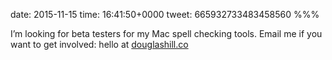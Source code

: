 date: 2015-11-15
time: 16:41:50+0000
tweet: 665932733483458560
%%%

I’m looking for beta testers for my Mac spell checking tools. Email me if you want to get involved: hello at [douglashill.co](http://douglashill.co)
